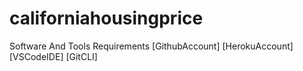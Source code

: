 # californiahousingprice

Software And Tools Requirements
[GithubAccount]
[HerokuAccount]
[VSCodeIDE]
[GitCLI]